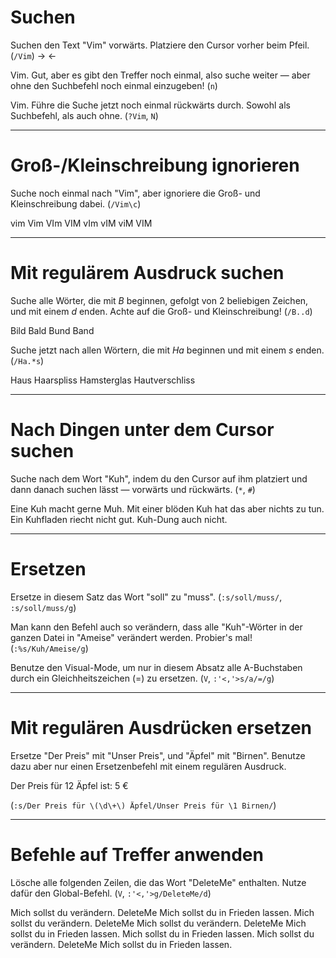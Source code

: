 # Suchen

Suchen den Text "Vim" vorwärts. Platziere den Cursor vorher beim Pfeil.
(`/Vim`)
→ ←

Vim. Gut, aber es gibt den Treffer noch einmal, also suche weiter — aber ohne
den Suchbefehl noch einmal einzugeben!
(`n`)

Vim. Führe die Suche jetzt noch einmal rückwärts durch. Sowohl als Suchbefehl,
als auch ohne.
(`?Vim`, `N`)

-------------------------------------------------------------------------------
# Groß-/Kleinschreibung ignorieren

Suche noch einmal nach "Vim", aber ignoriere die Groß- und Kleinschreibung
dabei.
(`/Vim\c`)

vim Vim VIm VIM vIm vIM viM VIM

-------------------------------------------------------------------------------
# Mit regulärem Ausdruck suchen

Suche alle Wörter, die mit _B_ beginnen, gefolgt von 2 beliebigen Zeichen, und
mit einem _d_ enden. Achte auf die Groß- und Kleinschreibung!
(`/B..d`)

Bild
Bald
Bund
Band

Suche jetzt nach allen Wörtern, die mit _Ha_ beginnen und mit einem _s_ enden.
(`/Ha.*s`)

Haus
Haarspliss
Hamsterglas
Hautverschliss

-------------------------------------------------------------------------------
# Nach Dingen unter dem Cursor suchen

Suche nach dem Wort "Kuh", indem du den Cursor auf ihm platziert und dann
danach suchen lässt — vorwärts und rückwärts. (`*`, `#`)

Eine Kuh macht gerne Muh. Mit einer blöden Kuh hat das aber nichts zu tun. Ein
Kuhfladen riecht nicht gut. Kuh-Dung auch nicht.

-------------------------------------------------------------------------------
# Ersetzen

Ersetze in diesem Satz das Wort "soll" zu "muss".
(`:s/soll/muss/`, `:s/soll/muss/g`)

Man kann den Befehl auch so verändern, dass alle "Kuh"-Wörter in der ganzen
Datei in "Ameise" verändert werden. Probier's mal! (`:%s/Kuh/Ameise/g`)

Benutze den Visual-Mode, um nur in diesem Absatz alle A-Buchstaben durch ein
Gleichheitszeichen (=) zu ersetzen.
(`V`, `:'<,'>s/a/=/g`)

-------------------------------------------------------------------------------
# Mit regulären Ausdrücken ersetzen

Ersetze "Der Preis" mit "Unser Preis", und "Äpfel" mit "Birnen". Benutze dazu
aber nur einen Ersetzenbefehl mit einem regulären Ausdruck.

Der Preis für 12 Äpfel ist: 5 €

(`:s/Der Preis für \(\d\+\) Äpfel/Unser Preis für \1 Birnen/`)

-------------------------------------------------------------------------------
# Befehle auf Treffer anwenden

Lösche alle folgenden Zeilen, die das Wort "DeleteMe" enthalten. Nutze dafür
den Global-Befehl.
(`V`, `:'<,'>g/DeleteMe/d`)

Mich sollst du verändern. DeleteMe
Mich sollst du in Frieden lassen.
Mich sollst du verändern. DeleteMe
Mich sollst du verändern. DeleteMe
Mich sollst du in Frieden lassen.
Mich sollst du in Frieden lassen.
Mich sollst du verändern. DeleteMe
Mich sollst du in Frieden lassen.
